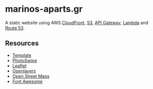 # marinos-aparts.gr

A static website using AWS [CloudFront](https://aws.amazon.com/cloudfront/), [S3](https://aws.amazon.com/s3/), 
[API Gateway](https://aws.amazon.com//api-gateway/), [Lambda](https://aws.amazon.com/lambda/) 
and [Route 53](https://aws.amazon.com/route53/).

<!-- ACKNOWLEDGEMENTS -->
## Resources
* [Template](https://templatemo.com/tm-488-classic)
* [PhotoSwipe](https://photoswipe.com)
* [Leaflet](https://leafletjs.com)
* [Openlayers](http://www.openlayers.org/api/OpenLayers.js)
* [Open Street Maps](https://www.openstreetmap.org)
* [Font Awesome](https://fontawesome.com)




